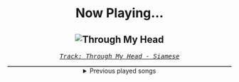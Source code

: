 <div align="center"> 
<h1>Now Playing...</h1>

![Through My Head](https://i.scdn.co/image/ab67616d00001e0216a18e83bd3967952402fe2c)
--
_<samp><a href="https://open.spotify.com/track/7ydzZp3LEAugJbxCaJBiYh">Track: Through My Head - Siamese</a></samp>_

<div style="border: 1px #4B5054 solid"></div>
<details>
  <summary>
    Previous played songs
  </summary>
  <table>
    <thead>
      <tr>
        <th>
          Artist
        </th>
        <th>
          Song
        </th>
        <th>
          Link
        </th>
      </tr>
    </thead>
    <tbody>
      <tr><td>Siamese</td><td>Through My Head</td><td><a href="https://open.spotify.com/track/7ydzZp3LEAugJbxCaJBiYh">https://open.spotify.com/track/7ydzZp3LEAugJbxCaJBiYh</a></td></tr><tr><td>Alice In Chains</td><td>Would? (2022 Remaster)</td><td><a href="https://open.spotify.com/track/5sFDReWLrZHLFZFjHsjUTS">https://open.spotify.com/track/5sFDReWLrZHLFZFjHsjUTS</a></td></tr><tr><td>Breaking Benjamin</td><td>Breath</td><td><a href="https://open.spotify.com/track/4JXfNOePhdgMOI7KZ1L25U">https://open.spotify.com/track/4JXfNOePhdgMOI7KZ1L25U</a></td></tr><tr><td>Siamese</td><td>Through My Head</td><td><a href="https://open.spotify.com/track/7ydzZp3LEAugJbxCaJBiYh">https://open.spotify.com/track/7ydzZp3LEAugJbxCaJBiYh</a></td></tr><tr><td>Alice In Chains</td><td>Would? (2022 Remaster)</td><td><a href="https://open.spotify.com/track/5sFDReWLrZHLFZFjHsjUTS">https://open.spotify.com/track/5sFDReWLrZHLFZFjHsjUTS</a></td></tr><tr><td>Breaking Benjamin</td><td>Breath</td><td><a href="https://open.spotify.com/track/4JXfNOePhdgMOI7KZ1L25U">https://open.spotify.com/track/4JXfNOePhdgMOI7KZ1L25U</a></td></tr><tr><td>Siamese</td><td>Through My Head</td><td><a href="https://open.spotify.com/track/7ydzZp3LEAugJbxCaJBiYh">https://open.spotify.com/track/7ydzZp3LEAugJbxCaJBiYh</a></td></tr><tr><td>Alice In Chains</td><td>Would? (2022 Remaster)</td><td><a href="https://open.spotify.com/track/5sFDReWLrZHLFZFjHsjUTS">https://open.spotify.com/track/5sFDReWLrZHLFZFjHsjUTS</a></td></tr><tr><td>Breaking Benjamin</td><td>Breath</td><td><a href="https://open.spotify.com/track/4JXfNOePhdgMOI7KZ1L25U">https://open.spotify.com/track/4JXfNOePhdgMOI7KZ1L25U</a></td></tr><tr><td>Siamese</td><td>Through My Head</td><td><a href="https://open.spotify.com/track/7ydzZp3LEAugJbxCaJBiYh">https://open.spotify.com/track/7ydzZp3LEAugJbxCaJBiYh</a></td></tr><tr><td>Alice In Chains</td><td>Would? (2022 Remaster)</td><td><a href="https://open.spotify.com/track/5sFDReWLrZHLFZFjHsjUTS">https://open.spotify.com/track/5sFDReWLrZHLFZFjHsjUTS</a></td></tr><tr><td>Breaking Benjamin</td><td>Breath</td><td><a href="https://open.spotify.com/track/4JXfNOePhdgMOI7KZ1L25U">https://open.spotify.com/track/4JXfNOePhdgMOI7KZ1L25U</a></td></tr><tr><td>Siamese</td><td>Through My Head</td><td><a href="https://open.spotify.com/track/7ydzZp3LEAugJbxCaJBiYh">https://open.spotify.com/track/7ydzZp3LEAugJbxCaJBiYh</a></td></tr><tr><td>Alice In Chains</td><td>Would? (2022 Remaster)</td><td><a href="https://open.spotify.com/track/5sFDReWLrZHLFZFjHsjUTS">https://open.spotify.com/track/5sFDReWLrZHLFZFjHsjUTS</a></td></tr><tr><td>Breaking Benjamin</td><td>Breath</td><td><a href="https://open.spotify.com/track/4JXfNOePhdgMOI7KZ1L25U">https://open.spotify.com/track/4JXfNOePhdgMOI7KZ1L25U</a></td></tr><tr><td>Siamese</td><td>Through My Head</td><td><a href="https://open.spotify.com/track/7ydzZp3LEAugJbxCaJBiYh">https://open.spotify.com/track/7ydzZp3LEAugJbxCaJBiYh</a></td></tr><tr><td>Alice In Chains</td><td>Would? (2022 Remaster)</td><td><a href="https://open.spotify.com/track/5sFDReWLrZHLFZFjHsjUTS">https://open.spotify.com/track/5sFDReWLrZHLFZFjHsjUTS</a></td></tr><tr><td>Breaking Benjamin</td><td>Breath</td><td><a href="https://open.spotify.com/track/4JXfNOePhdgMOI7KZ1L25U">https://open.spotify.com/track/4JXfNOePhdgMOI7KZ1L25U</a></td></tr><tr><td>Siamese</td><td>Through My Head</td><td><a href="https://open.spotify.com/track/7ydzZp3LEAugJbxCaJBiYh">https://open.spotify.com/track/7ydzZp3LEAugJbxCaJBiYh</a></td></tr><tr><td>Alice In Chains</td><td>Would? (2022 Remaster)</td><td><a href="https://open.spotify.com/track/5sFDReWLrZHLFZFjHsjUTS">https://open.spotify.com/track/5sFDReWLrZHLFZFjHsjUTS</a></td></tr>
    </tbody>
  </table>
</details>

</div>
